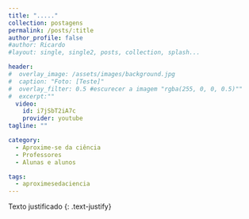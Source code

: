 ```yaml
---
title: "....."
collection: postagens
permalink: /posts/:title
author_profile: false
#author: Ricardo
#layout: single, single2, posts, collection, splash...

header:
#  overlay_image: /assets/images/background.jpg
#  caption: "Foto: [Teste]"
#  overlay_filter: 0.5 #escurecer a imagem "rgba(255, 0, 0, 0.5)""
#  excerpt:""
  video:
    id: i7jSbT2iA7c
    provider: youtube
tagline: ""

category:
  - Aproxime-se da ciência
  - Professores
  - Alunas e alunos

tags:
  - aproximesedaciencia
---
```

Texto justificado
{: .text-justify}
